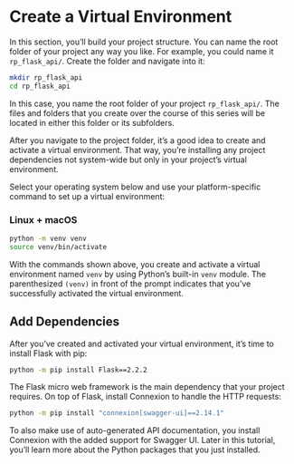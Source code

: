 
# Create a Virtual Environment

In this section, you’ll build your project structure. You can name the root folder of your project any way you like. For example, you could name it `rp_flask_api/`. Create the folder and navigate into it:

```bash
mkdir rp_flask_api
cd rp_flask_api
```

In this case, you name the root folder of your project `rp_flask_api/`. The files and folders that you create over the course of this series will be located in either this folder or its subfolders.

After you navigate to the project folder, it’s a good idea to create and activate a virtual environment. That way, you’re installing any project dependencies not system-wide but only in your project’s virtual environment.

Select your operating system below and use your platform-specific command to set up a virtual environment:

### Linux + macOS

```bash
python -m venv venv
source venv/bin/activate
```

With the commands shown above, you create and activate a virtual environment named `venv` by using Python’s built-in `venv` module. The parenthesized `(venv)` in front of the prompt indicates that you’ve successfully activated the virtual environment.

## Add Dependencies

After you’ve created and activated your virtual environment, it’s time to install Flask with pip:

```bash
python -m pip install Flask==2.2.2
```

The Flask micro web framework is the main dependency that your project requires. On top of Flask, install Connexion to handle the HTTP requests:

```bash
python -m pip install "connexion[swagger-ui]==2.14.1"
```

To also make use of auto-generated API documentation, you install Connexion with the added support for Swagger UI. Later in this tutorial, you’ll learn more about the Python packages that you just installed.
